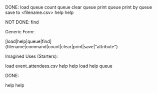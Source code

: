 DONE:
  load <filename>
  queue count
  queue clear
  queue print
  queue print by <attribute>
  queue save to <filename.csv>
  help
  help <command>

NOT DONE:
  find <attribute> <criteria>

Generic Form:

[load|help|queue|find] (filename|command|count|clear|print|save|"attribute")

Imagined Uses (Starters): 

load event_attendees.csv
help
help load
help queue

DONE:

help
help <command>
